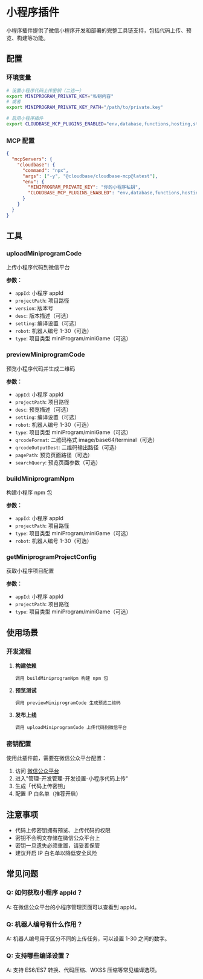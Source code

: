 # 小程序插件

小程序插件提供了微信小程序开发和部署的完整工具链支持，包括代码上传、预览、构建等功能。

## 配置

### 环境变量

```bash
# 设置小程序代码上传密钥（二选一）
export MINIPROGRAM_PRIVATE_KEY="私钥内容"
# 或者
export MINIPROGRAM_PRIVATE_KEY_PATH="/path/to/private.key"

# 启用小程序插件
export CLOUDBASE_MCP_PLUGINS_ENABLED="env,database,functions,hosting,storage,setup,interactive,rag,gateway,download,miniprogram"
```

### MCP 配置

```json
{
  "mcpServers": {
    "cloudbase": {
      "command": "npx",
      "args": ["-y", "@cloudbase/cloudbase-mcp@latest"],
      "env": {
        "MINIPROGRAM_PRIVATE_KEY": "你的小程序私钥",
        "CLOUDBASE_MCP_PLUGINS_ENABLED": "env,database,functions,hosting,storage,setup,interactive,rag,gateway,download,miniprogram"
      }
    }
  }
}
```

## 工具

### uploadMiniprogramCode

上传小程序代码到微信平台

**参数：**
- `appId`: 小程序 appId
- `projectPath`: 项目路径
- `version`: 版本号
- `desc`: 版本描述（可选）
- `setting`: 编译设置（可选）
- `robot`: 机器人编号 1-30（可选）
- `type`: 项目类型 miniProgram/miniGame（可选）

### previewMiniprogramCode

预览小程序代码并生成二维码

**参数：**
- `appId`: 小程序 appId
- `projectPath`: 项目路径
- `desc`: 预览描述（可选）
- `setting`: 编译设置（可选）
- `robot`: 机器人编号 1-30（可选）
- `type`: 项目类型 miniProgram/miniGame（可选）
- `qrcodeFormat`: 二维码格式 image/base64/terminal（可选）
- `qrcodeOutputDest`: 二维码输出路径（可选）
- `pagePath`: 预览页面路径（可选）
- `searchQuery`: 预览页面参数（可选）

### buildMiniprogramNpm

构建小程序 npm 包

**参数：**
- `appId`: 小程序 appId
- `projectPath`: 项目路径
- `type`: 项目类型 miniProgram/miniGame（可选）
- `robot`: 机器人编号 1-30（可选）

### getMiniprogramProjectConfig

获取小程序项目配置

**参数：**
- `appId`: 小程序 appId
- `projectPath`: 项目路径
- `type`: 项目类型 miniProgram/miniGame（可选）

## 使用场景

### 开发流程

1. **构建依赖**
   ```
   调用 buildMiniprogramNpm 构建 npm 包
   ```

2. **预览测试**
   ```
   调用 previewMiniprogramCode 生成预览二维码
   ```

3. **发布上线**
   ```
   调用 uploadMiniprogramCode 上传代码到微信平台
   ```

### 密钥配置

使用此插件前，需要在微信公众平台配置：

1. 访问 [微信公众平台](https://mp.weixin.qq.com/)
2. 进入"管理-开发管理-开发设置-小程序代码上传"
3. 生成「代码上传密钥」
4. 配置 IP 白名单（推荐开启）

## 注意事项

- 代码上传密钥拥有预览、上传代码的权限
- 密钥不会明文存储在微信公众平台上
- 密钥一旦遗失必须重置，请妥善保管
- 建议开启 IP 白名单以降低安全风险

## 常见问题

### Q: 如何获取小程序 appId？
A: 在微信公众平台的小程序管理页面可以查看到 appId。

### Q: 机器人编号有什么作用？
A: 机器人编号用于区分不同的上传任务，可以设置 1-30 之间的数字。

### Q: 支持哪些编译设置？
A: 支持 ES6/ES7 转换、代码压缩、WXSS 压缩等常见编译选项。